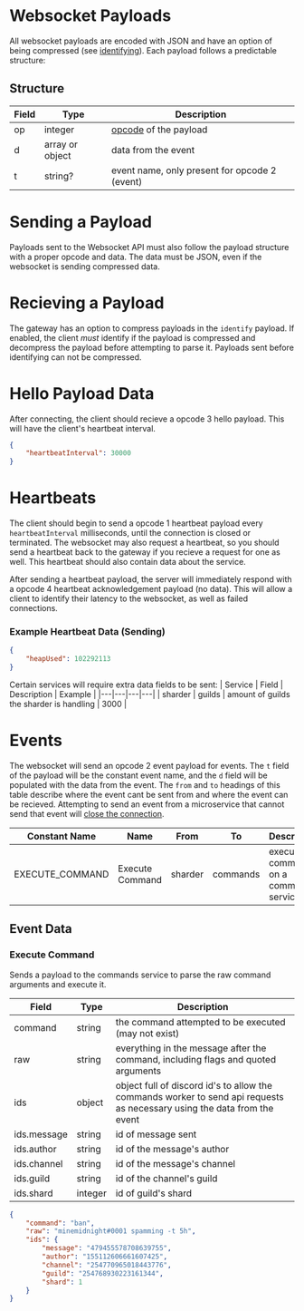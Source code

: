 # Websocket Payloads

All websocket payloads are encoded with JSON and have an option of being compressed (see [identifying](identify.md)). Each payload follows a predictable structure:

## Structure

| Field | Type | Description |
|---|---|---|
| op | integer | [opcode](opcodes.md) of the payload |
| d | array or object | data from the event |
| t | string? | event name, only present for opcode 2 (event) |

# Sending a Payload

Payloads sent to the Websocket API must also follow the payload structure with a proper opcode and data. The data must be JSON, even if the websocket is sending compressed data.

# Recieving a Payload

The gateway has an option to compress payloads in the `identify` payload. If enabled, the client _must_ identify if the payload is compressed and decompress the payload before attempting to parse it. Payloads sent before identifying can not be compressed.

# Hello Payload Data

After connecting, the client should recieve a opcode 3 hello payload. This will have the client's heartbeat interval.

```json
{
	"heartbeatInterval": 30000
}
```

# Heartbeats

The client should begin to send a opcode 1 heartbeat payload every `heartbeatInterval` milliseconds, until the connection is closed or terminated. The websocket may also request a heartbeat, so you should send a heartbeat back to the gateway if you recieve a request for one as well. This heartbeat should also contain data about the service.

After sending a heartbeat payload, the server will immediately respond with a opcode 4 heartbeat acknowledgement payload (no data). This will allow a client to identify their latency to the websocket, as well as failed connections.

### Example Heartbeat Data (Sending)
```json
{
	"heapUsed": 102292113
}
```

Certain services will require extra data fields to be sent:
| Service | Field | Description | Example |
|---|---|---|---|
| sharder | guilds | amount of guilds the sharder is handling | 3000 |

# Events

The websocket will send an opcode 2 event payload for events. The `t` field of the payload will be the constant event name, and the `d` field will be populated with the data from the event. The `from` and `to` headings of this table describe where the event cant be sent from and where the event can be recieved. Attempting to send an event from a microservice that cannot send that event will [close the connection](closecodes.md).

| Constant Name | Name | From | To | Description |
|---|---|---|---|---|
| EXECUTE_COMMAND | Execute Command | sharder | commands | execute a command on a commands service |

## Event Data

### Execute Command

Sends a payload to the commands service to parse the raw command arguments and execute it.

| Field | Type | Description |
|---|---|---|
| command | string | the command attempted to be executed (may not exist) |
| raw | string | everything in the message after the command, including flags and quoted arguments |
| ids | object | object full of discord id's to allow the commands worker to send api requests as necessary using the data from the event |
| ids.message | string | id of message sent |
| ids.author | string | id of the message's author |
| ids.channel | string | id of the message's channel |
| ids.guild | string | id of the channel's guild |
| ids.shard | integer | id of guild's shard |


```json
{
	"command": "ban",
	"raw": "minemidnight#0001 spamming -t 5h",
	"ids": {
		"message": "479455578708639755",
		"author": "155112606661607425",
		"channel": "254770965018443776",
		"guild": "254768930223161344",
		"shard": 1
	}
}
```
